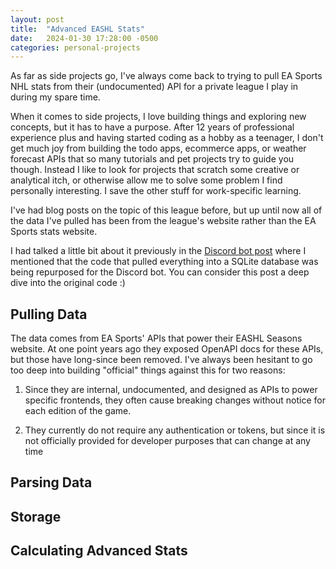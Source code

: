 ```yaml
---
layout: post
title:  "Advanced EASHL Stats"
date:   2024-01-30 17:28:00 -0500
categories: personal-projects
---
```


As far as side projects go, I've always come back to trying to pull EA Sports NHL stats from their (undocumented) API for a private league I play in during my spare time.  

When it comes to side projects, I love building things and exploring new concepts, but it has to have a purpose.  After 12 years of professional experience plus and having started coding as a hobby as a teenager, I don't get much joy from building the todo apps, ecommerce apps, or weather forecast APIs that so many tutorials and pet projects try to guide you though. Instead I like to look for projects that scratch some creative or analytical itch, or otherwise allow me to solve some problem I find personally interesting.  I save the other stuff for work-specific learning. 

I've had blog posts on the topic of this league before, but up until now all of the data I've pulled has been from the league's website rather than the EA Sports stats website. 

I had talked a little bit about it previously in the [Discord bot post](https://ravib.dev/personal-projects/2023/10/14/discord.html) where I mentioned that the code that pulled everything into a SQLite database was being repurposed for the Discord bot.  You can consider this post a deep dive into the original code :)

## Pulling Data

The data comes from EA Sports' APIs that power their EASHL Seasons website.  At one point years ago they exposed OpenAPI docs for these APIs, but those have long-since been removed.  I've always been hesitant to go too deep into building "official" things against this for two reasons:

1. Since they are internal, undocumented, and designed as APIs to power specific frontends, they often cause breaking changes without notice for each edition of the game.

2. They currently do not require any authentication or tokens, but since it is not officially provided for developer purposes that can change at any time




## Parsing Data

## Storage

## Calculating Advanced Stats
